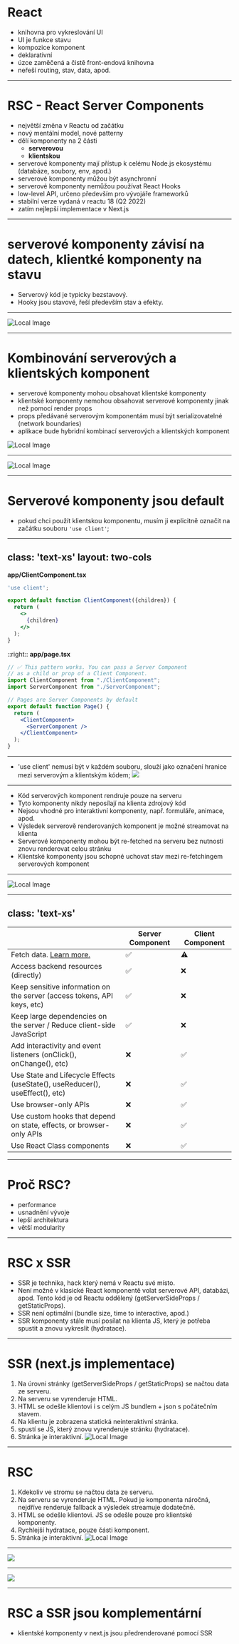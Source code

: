 # React

- knihovna pro vykreslování UI
- UI je funkce stavu
- kompozice komponent
- deklarativní
- úzce zaměčená a čistě front-endová knihovna
- neřeší routing, stav, data, apod.

---

# RSC - React Server Components

- největší změna v Reactu od začátku
- nový mentální model, nové patterny
- dělí komponenty na 2 části
  - **serverovou**
  - **klientskou**
- serverové komponenty mají přístup k celému Node.js ekosystému (databáze, soubory, env, apod.)
- serverové komponenty můžou být asynchronní
- serverové komponenty nemůžou používat React Hooks
- low-level API, určeno především pro vývojáře frameworků
- stabilní verze vydaná v reactu 18 (Q2 2022)
- zatím nejlepší implementace v Next.js

---

# serverové komponenty závisí na datech, klientké komponenty na stavu

- Serverový kód je typicky bezstavový.
- Hooky jsou stavové, řeší především stav a efekty.

---

![Local Image](/images/thinking-in-server-components.webp)

---

# Kombinování serverových a klientských komponent

- serverové komponenty mohou obsahovat klientské komponenty
- klientské komponenty nemohou obsahovat serverové komponenty jinak než pomocí render props
- props předávané serverovým komponentám musí být serializovatelné (network boundaries)
- aplikace bude hybridní kombinací serverových a klientských komponent

![Local Image](/images/rsc-server-client-render-props.png)

---

![Local Image](/images/component-tree.webp)

---

# Serverové komponenty jsou default

- pokud chci použít klientskou komponentu, musím ji explicitně označit na začátku souboru `'use client'`;

---
class: 'text-xs'
layout: two-cols
---

**app/ClientComponent.tsx**

```jsx
'use client';

export default function ClientComponent({children}) {
  return (
    <>
      {children}
    </>
  );
}
```

::right::
**app/page.tsx**

```jsx
// ✅ This pattern works. You can pass a Server Component
// as a child or prop of a Client Component.
import ClientComponent from "./ClientComponent";
import ServerComponent from "./ServerComponent";

// Pages are Server Components by default
export default function Page() {
  return (
    <ClientComponent>
      <ServerComponent />
    </ClientComponent>
  );
}

```

---

- 'use client' nemusí být v každém souboru, slouží jako označení hranice mezi serverovým a klientským kódem;
    <img src="/images/use-client-directive.webp" class="w-110 h-110 rounded shadow" />

---

- Kód serverových komponent rendruje pouze na serveru
- Tyto komponenty nikdy neposílají na klienta zdrojový kód
- Nejsou vhodné pro interaktivní komponenty, např. formuláře, animace, apod.
- Výsledek serverově renderovaných komponent je možné streamovat na klienta
- Serverové komponenty mohou být re-fetched na serveru bez nutnosti znovu renderovat celou stránku
- Klientské komponenty jsou schopné uchovat stav mezi re-fetchingem serverových komponent

---

![Local Image](/images/rsc-render-flow.png)

<!--
-   Modře označené komponenty jsou serverové,
-   zeleně označené komponenty jsou klientské.
-->

---
class: 'text-xs'
---

| | Server Component | Client Component |
| ---------------------------------------------------------------------------- | ---------------- | ---------------- |
| Fetch data. [Learn more.](#) | ✅ | ⚠️ |
| Access backend resources (directly) | ✅ | ❌ |
| Keep sensitive information on the server (access tokens, API keys, etc) | ✅ | ❌ |
| Keep large dependencies on the server / Reduce client-side JavaScript | ✅ | ❌ |
| Add interactivity and event listeners (onClick(), onChange(), etc) | ❌ | ✅ |
| Use State and Lifecycle Effects (useState(), useReducer(), useEffect(), etc) | ❌ | ✅ |
| Use browser-only APIs | ❌ | ✅ |
| Use custom hooks that depend on state, effects, or browser-only APIs | ❌ | ✅ |
| Use React Class components | ❌ | ✅ |

---

# Proč RSC?

- performance
- usnadnění vývoje
- lepší architektura
- větší modularity

---

# RSC x SSR

- SSR je technika, hack který nemá v Reactu své místo.
- Není možné v klasické React komponentě volat serverové API, databázi, apod. Tento kód je od Reactu oddělený (getServerSideProps / getStaticProps).
- SSR není optimální (bundle size, time to interactive, apod.)
- SSR komponenty stále musí posílat na klienta JS, který je potřeba spustit a znovu vykreslit (hydratace).

---

# SSR (next.js implementace)

1) Na úrovni stránky (getServerSideProps / getStaticProps) se načtou data ze serveru.
2) Na serveru se vyrenderuje HTML.
3) HTML se odešle klientovi i s celým JS bundlem + json s počátečním stavem.
4) Na klientu je zobrazena statická neinteraktivní stránka.
4) spustí se JS, který znovu vyrenderuje stránku (hydratace).
5) Stránka je interaktivní.
![Local Image](/images/ssr-chart.png)

---

# RSC

1) Kdekoliv ve stromu se načtou data ze serveru.
2) Na serveru se vyrenderuje HTML. Pokud je komponenta náročná, nejdříve renderuje fallback a výsledek streamuje dodatečně.
3) HTML se odešle klientovi. JS se odešle pouze pro klientské komponenty.
4) Rychlejší hydratace, pouze části komponent.
5) Stránka je interaktivní.
![Local Image](/images/rsc-chart.png)

---

<img src="/images/ssr-chart.webp" />

---

<img src="/images/server-rendering-with-streaming-chart.webp" />

<!--
SSR - kroky jsou sekvenční a blokující - nejdříve je potřeba dokončit jeden pro pokračování
RSC - můžeme renderovat komponenty postupně a streamovat je na klienta. Není třeba čekat na pomalé komponenty.

Zlepšujeme tím Time to first byte (TTFB), First Contentful Paint (FCP) a Time to Interactive (TTI).
-->

---

# RSC a SSR jsou komplementární

- klientské komponenty v next.js jsou předrenderované pomocí SSR
